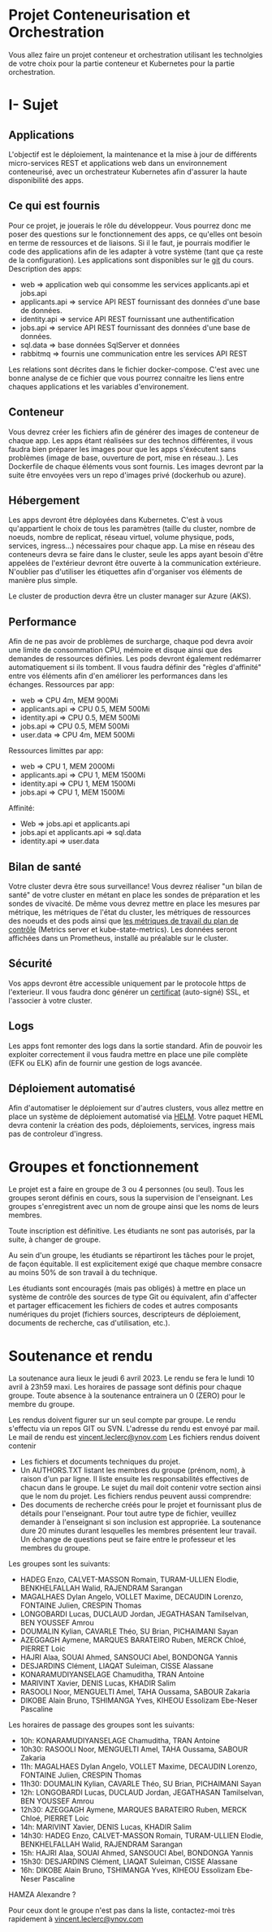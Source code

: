 # Projet Conteneurisation et Orchestration

Vous allez faire un projet conteneur et orchestration utilisant les technolgies de votre choix pour la partie conteneur et Kubernetes pour la partie orchestration.

# I- Sujet

## Applications 

L'objectif est le déploiement, la maintenance et la mise à jour de différents micro-services REST et applications web dans un environnement conteneurisé, avec un orchestrateur Kubernetes afin d'assurer la haute disponibilité des apps.

## Ce qui est fournis

Pour ce projet, je jouerais le rôle du développeur. Vous pourrez donc me poser des questions sur le fonctionnement des apps, ce qu'elles ont besoin en terme de ressources et de liaisons. Si il le faut, je pourrais modifier le code des applications afin de les adapter à votre système (tant que ça reste de la configuration). Les applications sont disponibles sur le [git](https://github.com/bart120/cloudm1/tree/master/projet_k8s/appscore) du cours.
Description des apps:
- web => application web qui consomme les services applicants.api et jobs.api
- applicants.api => service API REST fournissant des données d'une base de données.
- identity.api => service API REST fournissant une authentification
- jobs.api => service API REST fournissant des données d'une base de données.
- sql.data => base données SqlServer et données
- rabbitmq => fournis une communication entre les services API REST

Les relations sont décrites dans le fichier docker-compose. C'est avec une bonne analyse de ce fichier que vous pourrez connaitre les liens entre chaques applications et les variables d'environement.

## Conteneur

Vous devrez créer les fichiers afin de générer des images de conteneur de chaque app. Les apps étant réalisées sur des technos différentes, il vous faudra bien préparer les images pour que les apps s'éxécutent sans problèmes (image de base, ouverture de port, mise en réseau..). Les Dockerfile de chaque éléments vous sont fournis.
Les images devront par la suite être envoyées vers un repo d'images privé (dockerhub ou azure).


## Hébergement

Les apps devront être déployées dans Kubernetes. C'est à vous qu'appartient le choix de tous les paramètres (taille du cluster, nombre de noeuds, nombre de replicat, réseau virtuel, volume physique, pods, services, ingress...) nécessaires pour chaque app.
La mise en réseau des conteneurs devra se faire dans le cluster, seule les apps ayant besoin d'être appelées de l'extérieur devront être ouverte à la communication extérieure.
N'oublier pas d'utiliser les étiquettes afin d'organiser vos éléments de manière plus simple.

Le cluster de production devra être un cluster manager sur Azure (AKS).

## Performance

Afin de ne pas avoir de problèmes de surcharge, chaque pod devra avoir une limite de consommation CPU, mémoire et disque ainsi que des demandes de ressources définies.
Les pods devront également redémarrer automatiquement si ils tombent.
Il vous faudra définir des "règles d'affinité" entre vos éléments afin d'en améliorer les performances dans les échanges.
Ressources par app:
- web => CPU 4m, MEM 900Mi
- applicants.api => CPU 0.5, MEM 500Mi
- identity.api => CPU 0.5, MEM 500Mi
- jobs.api => CPU 0.5, MEM 500Mi
- user.data => CPU 4m, MEM 500Mi

Ressources limittes par app:
- web => CPU 1, MEM 2000Mi
- applicants.api => CPU 1, MEM 1500Mi
- identity.api => CPU 1, MEM 1500Mi
- jobs.api => CPU 1, MEM 1500Mi

Affinité:
- Web => jobs.api et applicants.api
- jobs.api et applicants.api => sql.data
- identity.api => user.data

## Bilan de santé

Votre cluster devra être sous surveillance!  Vous devrez réaliser "un bilan de santé" de votre cluster en métant en place les sondes de préparation et les sondes de vivacité.
De même vous devrez mettre en place les mesures par métrique, les métriques de l'état du cluster, les métriques de ressources des noeuds et des pods ainsi que [les métriques de travail du plan de contrôle](https://kubernetes.io/docs/concepts/cluster-administration/system-metrics) (Metrics server et kube-state-metrics).
Les données seront affichées dans un Prometheus, installé au préalable sur le cluster.

## Sécurité

Vos apps devront être accessible uniquement par le protocole https de l'exterieur. Il vous faudra donc générer un [certificat](https://kubernetes.io/docs/tasks/tls/managing-tls-in-a-cluster) (auto-signé) SSL, et l'associer à votre cluster.

## Logs

Les apps font remonter des logs dans la sortie standard. Afin de pouvoir les exploiter correctement il vous faudra mettre en place une pile complète (EFK ou ELK) afin de fournir une gestion de logs avancée.


## Déploiement automatisé

Afin d'automatiser le déploiement sur d'autres clusters, vous allez mettre en place un système de déploiement automatisé via [HELM](https://helm.sh/docs/helm/helm_create/).
Votre paquet HEML devra contenir la création des pods, déploiements, services, ingress mais pas de controleur d'ingress.


# Groupes et fonctionnement

Le projet est a faire en groupe de 3 ou 4 personnes (ou seul).
Tous les groupes seront définis en cours, sous la supervision de l'enseignant. Les groupes s'enregistrent avec un nom de groupe ainsi que les noms de leurs membres.

Toute inscription est définitive.  Les étudiants ne sont pas autorisés, par la suite, à changer de groupe.

Au sein d'un groupe, les étudiants se répartiront les tâches pour le projet, de façon équitable.  Il est explicitement exigé que chaque membre consacre au moins 50% de son travail à du technique.

Les étudiants sont encouragés (mais pas obligés) à mettre en place un système de contrôle des sources de type Git ou équivalent, afin d'affecter et partager efficacement les fichiers de codes et autres composants numériques du projet (fichiers sources, descripteurs de déploiement, documents de recherche, cas d'utilisation, etc.).

# Soutenance et rendu

La soutenance aura lieux le jeudi 6 avril 2023.
Le rendu se fera le lundi 10 avril à 23h59 maxi.
Les horaires de passage sont définis pour chaque groupe.
Toute absence à la soutenance entrainera un 0 (ZERO) pour le membre du groupe.

Les rendus doivent figurer sur un seul compte par groupe.
Le rendu s'effectu via un repos GIT ou SVN. L'adresse du rendu est envoyé par mail.
Le mail de rendu est vincent.leclerc@ynov.com
Les fichiers rendus doivent contenir
  - Les fichiers et documents techniques du projet.
  - Un AUTHORS.TXT listant les membres du groupe (prénom, nom), à raison d'un par ligne.  Il liste ensuite les responsabilités effectives de chacun dans le groupe.
Le sujet du mail doit contenir votre section ainsi que le nom du projet.
Les fichiers rendus peuvent aussi comprendre: 
  - Des documents de recherche créés pour le projet et fournissant plus de détails pour l'enseignant.
Pour tout autre type de fichier, veuillez demander à l'enseignant si son inclusion est appropriée.
La soutenance dure 20 minutes durant lesquelles les membres présentent leur travail. Un échange de questions peut se faire entre le professeur et les membres du groupe.

Les groupes sont les suivants:
- HADEG Enzo, CALVET-MASSON Romain, TURAM-ULLIEN Elodie, BENKHELFALLAH Walid, RAJENDRAM Sarangan
- MAGALHAES Dylan Angelo, VOLLET Maxime, DECAUDIN Lorenzo, FONTAINE Julien, CRESPIN Thomas
- LONGOBARDI Lucas, DUCLAUD Jordan, JEGATHASAN Tamilselvan, BEN YOUSSEF Amrou
- DOUMALIN Kylian, CAVARLE Théo, SU Brian, PICHAIMANI Sayan
- AZEGGAGH Aymene, MARQUES BARATEIRO Ruben, MERCK Chloé, PIERRET Loic
- HAJRI Alaa, SOUAI Ahmed, SANSOUCI Abel, BONDONGA Yannis
- DESJARDINS Clément, LIAQAT Suleiman, CISSE Alassane
- KONARAMUDIYANSELAGE Chamuditha, TRAN Antoine
- MARIVINT Xavier, DENIS Lucas, KHADIR Salim
- RASOOLI Noor, MENGUELTI Amel, TAHA Oussama, SABOUR Zakaria 
- DIKOBE Alain Bruno, TSHIMANGA Yves, KIHEOU Essolizam Ebe-Neser Pascaline

Les horaires de passage des groupes sont les suivants:
 
- 10h: KONARAMUDIYANSELAGE Chamuditha, TRAN Antoine
- 10h30: RASOOLI Noor, MENGUELTI Amel, TAHA Oussama, SABOUR Zakaria
- 11h: MAGALHAES Dylan Angelo, VOLLET Maxime, DECAUDIN Lorenzo, FONTAINE Julien, CRESPIN Thomas
- 11h30: DOUMALIN Kylian, CAVARLE Théo, SU Brian, PICHAIMANI Sayan
- 12h: LONGOBARDI Lucas, DUCLAUD Jordan, JEGATHASAN Tamilselvan, BEN YOUSSEF Amrou
- 12h30: AZEGGAGH Aymene, MARQUES BARATEIRO Ruben, MERCK Chloé, PIERRET Loic
- 14h: MARIVINT Xavier, DENIS Lucas, KHADIR Salim
- 14h30: HADEG Enzo, CALVET-MASSON Romain, TURAM-ULLIEN Elodie, BENKHELFALLAH Walid, RAJENDRAM Sarangan
- 15h: HAJRI Alaa, SOUAI Ahmed, SANSOUCI Abel, BONDONGA Yannis
- 15h30: DESJARDINS Clément, LIAQAT Suleiman, CISSE Alassane
- 16h: DIKOBE Alain Bruno, TSHIMANGA Yves, KIHEOU Essolizam Ebe-Neser Pascaline

HAMZA Alexandre ?

Pour ceux dont le groupe n'est pas dans la liste, contactez-moi très rapidement à vincent.leclerc@ynov.com